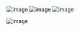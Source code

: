 ![image](https://github.com/AthosTelini/Exerc-cio-JavaScript-/assets/116104526/f2c39e67-f3ae-4f69-b0cf-c9a436b1863b)
![image](https://github.com/AthosTelini/Exerc-cio-JavaScript-/assets/116104526/e03fd7b9-f48a-4a75-ab67-d0ba57f5b90e)
![image](https://github.com/AthosTelini/Exerc-cio-JavaScript-/assets/116104526/695d57e0-12b7-4456-8b29-a35cf4105446)

![image](https://github.com/AthosTelini/Exercicio-JavaScript-/assets/116104526/3ef16a1f-a12a-4f2b-9faa-9fd3914696c8)

